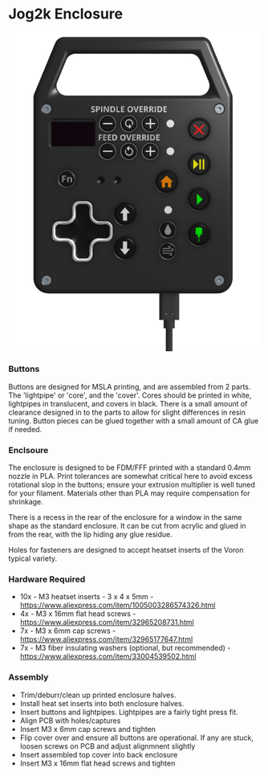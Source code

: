 # Jog2k Enclosure

![](./Images/Jog2k_Enclosure_2.png)

### Buttons
Buttons are designed for MSLA printing, and are assembled from 2 parts. The 'lightpipe' or 'core', and the 'cover'. Cores should be printed in white, lightpipes in translucent, and covers in black. There is a small amount of clearance designed in to the parts to allow for slight differences in resin tuning. Button pieces can be glued together with a small amount of CA glue if needed. 

### Enclsoure
The enclosure is designed to be FDM/FFF printed with a standard 0.4mm nozzle in PLA. Print tolerances are somewhat critical here to avoid excess rotational slop in the buttons; ensure your extrusion multiplier is well tuned for your filament. Materials other than PLA may require compensation for shrinkage. 

There is a recess in the rear of the enclosure for a window in the same shape as the standard enclosure. It can be cut from acrylic and glued in from the rear, with the lip hiding any glue residue. 

Holes for fasteners are designed to accept heatset inserts of the Voron typical variety. 


### Hardware Required
- 10x - M3 heatset inserts - 3 x 4 x 5mm - https://www.aliexpress.com/item/1005003286574326.html
- 4x - M3 x 16mm flat head screws  - https://www.aliexpress.com/item/32965208731.html
- 7x - M3 x 6mm cap screws - https://www.aliexpress.com/item/32965177647.html
- 7x - M3 fiber insulating washers (optional, but recommended) - https://www.aliexpress.com/item/33004539502.html



### Assembly
- Trim/deburr/clean up printed enclosure halves.
- Install heat set inserts into both enclosure halves.
- Insert buttons and lightpipes. Lightpipes are a fairly tight press fit.
- Align PCB with holes/captures
- Insert M3 x 6mm cap screws and tighten
- Flip cover over and ensure all buttons are operational. If any are stuck, loosen screws on PCB and adjust alignmnent slightly
- Insert assembled top cover into back enclosure
- Insert M3 x 16mm flat head screws and tighten
